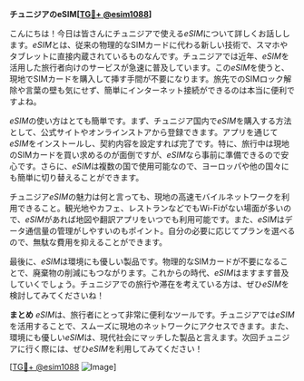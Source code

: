 **チュニジアのeSIM[[TG💪+ @esim1088](https://t.me/s/esim1088)]**

こんにちは！今日は皆さんにチュニジアで使える*eSIM*について詳しくお話しします。*eSIM*とは、従来の物理的なSIMカードに代わる新しい技術で、スマホやタブレットに直接内蔵されているものなんです。チュニジアでは近年、*eSIM*を活用した旅行者向けのサービスが急速に普及しています。この*eSIM*を使うと、現地でSIMカードを購入して挿す手間が不要になります。旅先でのSIMロック解除や言葉の壁も気にせず、簡単にインターネット接続ができるのは本当に便利ですよね。

*eSIM*の使い方はとても簡単です。まず、チュニジア国内で*eSIM*を購入する方法として、公式サイトやオンラインストアから登録できます。アプリを通じて*eSIM*をインストールし、契約内容を設定すれば完了です。特に、旅行中は現地のSIMカードを買い求めるのが面倒ですが、*eSIM*なら事前に準備できるので安心です。さらに、*eSIM*は複数の国で使用可能なので、ヨーロッパや他の国々にも簡単に切り替えることができます。

チュニジア*eSIM*の魅力は何と言っても、現地の高速モバイルネットワークを利用できること。観光地やカフェ、レストランなどでもWi-Fiがない場面が多いので、*eSIM*があれば地図や翻訳アプリをいつでも利用可能です。また、*eSIM*はデータ通信量の管理がしやすいのもポイント。自分の必要に応じてプランを選べるので、無駄な費用を抑えることができます。

最後に、*eSIM*は環境にも優しい製品です。物理的なSIMカードが不要になることで、廃棄物の削減にもつながります。これからの時代、*eSIM*はますます普及していくでしょう。チュニジアでの旅行や滞在を考えている方は、ぜひ*eSIM*を検討してみてくださいね！

**まとめ**
*eSIM*は、旅行者にとって非常に便利なツールです。チュニジアでは*eSIM*を活用することで、スムーズに現地のネットワークにアクセスできます。また、環境にも優しい*eSIM*は、現代社会にマッチした製品と言えます。次回チュニジアに行く際には、ぜひ*eSIM*を利用してみてください！

[[TG💪+ @esim1088](https://t.me/s/esim1088) ![Image](https://i.postimg.cc/Y0z9fWf4/image.png)]